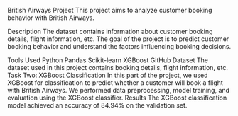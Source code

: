 British Airways Project
This project aims to analyze customer booking behavior with British Airways.

Description
The dataset contains information about customer booking details, flight information, etc. The goal of the project is to predict customer booking behavior and understand the factors influencing booking decisions.

Tools Used
Python
Pandas
Scikit-learn
XGBoost
GitHub
Dataset
The dataset used in this project contains booking details, flight information, etc.
Task Two: XGBoost Classification
In this part of the project, we used XGBoost for classification to predict whether a customer will book a flight with British Airways.
We performed data preprocessing, model training, and evaluation using the XGBoost classifier.
Results
The XGBoost classification model achieved an accuracy of 84.94% on the validation set.
